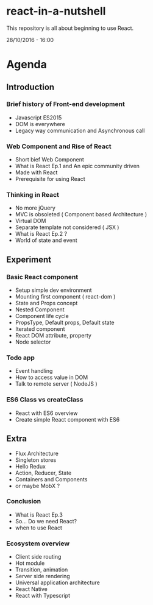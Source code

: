 # react-in-a-nutshell
This repository is all about beginning to use React.

28/10/2016 - 16:00 

# Agenda

## Introduction
### Brief history of Front-end development
- Javascript ES2015
- DOM is everywhere
- Legacy way communication and Asynchronous call

### Web Component and Rise of React
- Short bief Web Component
- What is React Ep.1 and An epic community driven
- Made with React
- Prerequisite for using React

### Thinking in React
- No more jQuery 
- MVC is obsoleted ( Component based Architecture ) 
- Virtual DOM
- Separate  template not considered ( JSX )
- What is React Ep.2 ?
- World of state and event


## Experiment	
### Basic React component
- Setup simple dev environment
- Mounting first component ( react-dom )
- State and Props concept
- Nested Component
- Component life cycle
- PropsType, Default props, Default state
- Iterated component
- React DOM attribute, property
- Node selector

### Todo app
- Event handling
- How to access value in DOM
- Talk to remote server ( NodeJS )

### ES6 Class vs createClass
- React with ES6 overview
- Create simple React component with ES6

## Extra
- Flux Architecture
- Singleton stores
- Hello Redux
- Action, Reducer, State
- Containers and Components
- or maybe MobX ?

### Conclusion
- What is React Ep.3
- So... Do we need React?
- when to use React

### Ecosystem overview
- Client side routing
- Hot module
- Transition, animation
- Server side rendering
- Universal application architecture
- React Native
- React with Typescript
